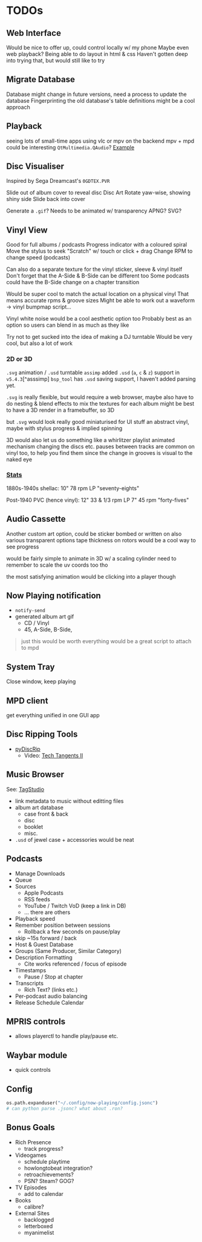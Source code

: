 # TODOs

## Web Interface
Would be nice to offer up, could control locally w/ my phone
Maybe even web playback?
Being able to do layout in html & css
Haven't gotten deep into trying that, but would still like to try

## Migrate Database
Database might change in future versions, need a process to update the database
Fingerprinting the old database's table definitions might be a cool approach


## Playback
seeing lots of small-time apps using vlc or mpv on the backend
mpv + mpd could be interesting
`QtMultimedia.QAudio`? [Example](https://doc.qt.io/qtforpython-6.5/examples/example_multimedia_audiooutput.html)


## Disc Visualiser
Inspired by Sega Dreamcast's `0GDTEX.PVR`

Slide out of album cover to reveal disc
Disc Art
Rotate yaw-wise, showing shiny side
Slide back into cover

Generate a `.gif`?
Needs to be animated w/ transparency
APNG? SVG?


## Vinyl View
Good for full albums / podcasts
Progress indicator with a coloured spiral
Move the stylus to seek
"Scratch" w/ touch or click + drag
Change RPM to change speed (podcasts)

Can also do a separate texture for the vinyl sticker, sleeve & vinyl itself
Don't forget that the A-Side & B-Side can be different too
Some podcasts could have the B-Side change on a chapter transition

Would be super cool to match the actual location on a physical vinyl
That means accurate rpms & groove sizes
Might be able to work out a waveform -> vinyl bumpmap script...

Vinyl white noise would be a cool aesthetic option too
Probably best as an option so users can blend in as much as they like

Try not to get sucked into the idea of making a DJ turntable
Would be very cool, but also a lot of work

### 2D or 3D
`.svg` animation / `.usd` turntable
`assimp` added `.usd` (`a`, `c` & `z`) support in `v5.4.3`[^asssimp]
`bsp_tool` has `.usd` saving support, I haven't added parsing yet.

`.svg` is really flexible, but would require a web browser, maybe
also have to do nesting & blend effects to mix the textures for each album
might be best to have a 3D render in a framebuffer, so 3D

but `.svg` would look really good miniaturised for UI stuff
an abstract vinyl, maybe with stylus progress & implied spinning

3D would also let us do something like a whirlitzer playlist
animated mechanism changing the discs etc.
pauses between tracks are common on vinyl too, to help you find them
since the change in grooves is visual to the naked eye

### [Stats](https://en.wikipedia.org/wiki/Phonograph_record)
1880s-1940s shellac:
10" 78 rpm LP "seventy-eights"

Post-1940 PVC (hence vinyl):
12" 33 & 1/3 rpm LP
7" 45 rpm "forty-fives"


## Audio Cassette
Another custom art option, could be sticker bombed or written on
also various transparent options
tape thickness on rotors would be a cool way to see progress

would be fairly simple to animate in 3D w/ a scaling cylinder
need to remember to scale the uv coords too tho

the most satisfying animation would be clicking into a player though


## Now Playing notification
 * `notify-send`
 * generated album art gif
   - CD / Vinyl
   - 45, A-Side, B-Side, 

> just this would be worth everything
> would be a great script to attach to mpd


## System Tray
Close window, keep playing


## MPD client
get everything unified in one GUI app


## Disc Ripping Tools
 * [pyDiscRip](https://github.com/AkBKukU/pyDiscRip)
   - Video: [Tech Tangents II](https://www.youtube.com/watch?v=k2EAW-EAZek)


## Music Browser
See: [TagStudio](https://github.com/TagStudioDev/TagStudio)

 * link metadata to music without editting files
 * album art database
   - case front & back
   - disc
   - booklet
   - misc.
 * `.usd` of jewel case + accessories would be neat


## Podcasts
 * Manage Downloads
 * Queue
 * Sources
   - Apple Podcasts
   - RSS feeds
   - YouTube / Twitch VoD (keep a link in DB)
   - ... there are others
 * Playback speed
 * Remember position between sessions
   - Rollback a few seconds on pause/play
 * skip ~15s forward / back
 * Host & Guest Database
 * Groups (Same Producer, Similar Category)
 * Description Formatting
   - Cite works referenced / focus of episode
 * Timestamps
   - Pause / Stop at chapter
 * Transcripts
   - Rich Text? (links etc.)
 * Per-podcast audio balancing
 * Release Schedule Calendar


## MPRIS controls
 * allows playerctl to handle play/pause etc.


## Waybar module
 * quick controls


## Config
```python
os.path.expanduser("~/.config/now-playing/config.jsonc")
# can python parse .jsonc? what about .ron?
```


## Bonus Goals
 * Rich Presence
   - track progress?
 * Videogames
   - schedule playtime
   - howlongtobeat integration?
   - retroachievements?
   - PSN? Steam? GOG?
 * TV Episodes
   - add to calendar
 * Books
   - calibre?
 * External Sites
   - backlogged
   - letterboxed
   - myanimelist


[^assimp]: assimp on GitHub: [Integrate "tinyusdz" project](https://github.com/assimp/assimp/pull/5628)
